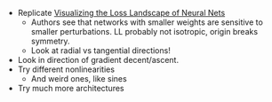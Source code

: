 - Replicate [Visualizing the Loss Landscape of Neural Nets](https://arxiv.org/abs/1712.09913)
	- Authors see that networks with smaller weights are sensitive to smaller perturbations. LL probably not isotropic, origin breaks symmetry.
	- Look at radial vs tangential directions!
- Look in direction of gradient decent/ascent.
- Try different nonlinearities
	- And weird ones, like sines
- Try much more architectures

